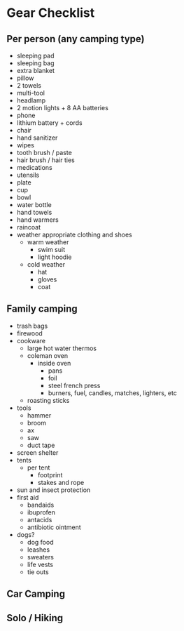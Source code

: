 # Gear Checklist

## Per person (any camping type)
  * sleeping pad
  * sleeping bag
  * extra blanket
  * pillow
  * 2 towels
  * multi-tool
  * headlamp
  * 2 motion lights + 8 AA batteries 
  * phone
  * lithium battery + cords
  * chair
  * hand sanitizer
  * wipes
  * tooth brush / paste
  * hair brush / hair ties
  * medications
  * utensils
  * plate
  * cup
  * bowl
  * water bottle
  * hand towels
  * hand warmers
  * raincoat
  * weather appropriate clothing and shoes
    * warm weather
      * swim suit
      * light hoodie
    * cold weather
      * hat
      * gloves
      * coat
  
## Family camping
* trash bags
* firewood
* cookware
  * large hot water thermos
  * coleman oven
    * inside oven
      * pans
      * foil
      * steel french press
      * burners, fuel, candles, matches, lighters, etc
  * roasting sticks
* tools
  * hammer
  * broom
  * ax
  * saw
  * duct tape
* screen shelter
* tents
  * per tent  
    * footprint
    * stakes and rope
* sun and insect protection
* first aid
  * bandaids
  * ibuprofen
  * antacids
  * antibiotic ointment
* dogs? 
  * dog food
  * leashes
  * sweaters
  * life vests
  * tie outs 
  
## Car Camping

## Solo / Hiking
